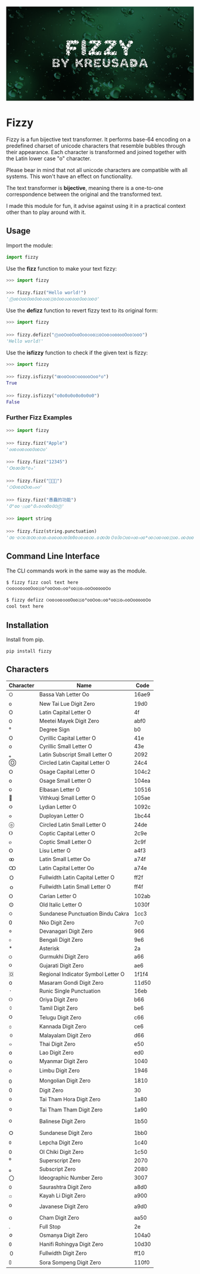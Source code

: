 ![Fizzy](fizzy.png)

# Fizzy

Fizzy is a fun bijective text transformer. It performs base-64 encoding on a predefined charset
of unicode characters that resemble bubbles through their appearance. Each character is transformed and joined together with the Latin lower case "o" character.

Please bear in mind that not all unicode characters are compatible with all systems.
This won't have an effect on functionality.

The text transformer is **bijective**, meaning there is a one-to-one correspondence between the original and the transformed text.

I made this module for fun, it advise against using it in a practical context other than to play around with it.

## Usage

Import the module:

```py
import fizzy
```

Use the **fizz** function to make your text fizzy:

```py
>>> import fizzy

>>> fizzy.fizz("Hello world!")
'Ⓞ᧐o౦᧐o᠐᧐o᠐᧐o᪐᧐o🇴o꣐᧐o᪐᧐o᱀᧐o᠐᧐o௦᧐o𑵐'
```

Use the **defizz** function to revert fizzy text to its original form:

```py
>>> import fizzy

>>> fizzy.defizz("Ⓞ᧐o౦᧐o᠐᧐o᠐᧐o᪐᧐o🇴o꣐᧐o᪐᧐o᱀᧐o᠐᧐o௦᧐o𑵐")
'Hello world!'
```

Use the **isfizzy** function to check if the given text is fizzy:

```py
>>> import fizzy

>>> fizzy.isfizzy("ꝏ᧐o౦᧐o୦᧐o᱀᧐o౦᧐o⁰᧐")
True

>>> fizzy.isfizzy("o0o0o0o0o0o0o0")
False
```

### Further Fizz Examples

```py
>>> import fizzy

>>> fizzy.fizz("Apple")
'᧐᧐o᭐᧐o᭐᧐o᠐᧐o౦᧐'

>>> fizzy.fizz("12345")
'᮰o᱀o᱐o⁰o₀'

>>> fizzy.fizz("🚀💡🎨")
'𖫩߀૦o𑵐ꓳ૦o๐𛱄૦'

>>> fizzy.fizz("愚蠢的功能")
'߀°оo᛫🇴Ⓞo°߀ₒo૦𐓪Оo𐴰꯰Ⓞ'

>>> import string

>>> fizzy.fizz(string.punctuation)
'𑵐o᛫o୦o௦o౦o೦o൦o๐o໐o၀o᥆o᠐o0o᪀o᪐o꩐o.o𐒠o𐴰o０o𑃰o𖫩᧐o०᧐o০᧐o*᧐o੦᧐o૦᧐o🇴᧐o.᧐o𐒠᧐o𐴰᧐o０᧐'
```

## Command Line Interface

The CLI commands work in the same way as the module.

```bash
$ fizzy fizz cool text here
୦᧐o᪐᧐o᪐᧐o᠐᧐o🇴o⁰᧐o౦᧐o꤀᧐o⁰᧐o🇴o๐᧐o౦᧐o᱀᧐o౦᧐
```
```bash
$ fizzy defizz ୦᧐o᪐᧐o᪐᧐o᠐᧐o🇴o⁰᧐o౦᧐o꤀᧐o⁰᧐o🇴o๐᧐o౦᧐o᱀᧐o౦᧐
cool text here
```

## Installation

Install from pip.

```
pip install fizzy
```

## Characters

| Character   | Name                               | Code   |
|-------------|------------------------------------|--------|
| 𖫩           | Bassa Vah Letter Oo                | 16ae9  |
| ᧐           | New Tai Lue Digit Zero             | 19d0   |
| O           | Latin Capital Letter O             | 4f     |
| ꯰           | Meetei Mayek Digit Zero            | abf0   |
| °           | Degree Sign                        | b0     |
| О           | Cyrillic Capital Letter O          | 41e    |
| о           | Cyrillic Small Letter O            | 43e    |
| ₒ           | Latin Subscript Small Letter O     | 2092   |
| Ⓞ           | Circled Latin Capital Letter O     | 24c4   |
| 𐓂           | Osage Capital Letter O             | 104c2  |
| 𐓪           | Osage Small Letter O               | 104ea  |
| 𐔖           | Elbasan Letter O                   | 10516  |
| 𐖮           | Vithkuqi Small Letter O            | 105ae  |
| 𐤬           | Lydian Letter O                    | 1092c  |
| 𛱄           | Duployan Letter O                  | 1bc44  |
| ⓞ           | Circled Latin Small Letter O       | 24de   |
| Ⲟ           | Coptic Capital Letter O            | 2c9e   |
| ⲟ           | Coptic Small Letter O              | 2c9f   |
| ꓳ           | Lisu Letter O                      | a4f3   |
| ꝏ           | Latin Small Letter Oo              | a74f   |
| Ꝏ           | Latin Capital Letter Oo            | a74e   |
| Ｏ          | Fullwidth Latin Capital Letter O   | ff2f   |
| ｏ          | Fullwidth Latin Small Letter O     | ff4f   |
| 𐊫           | Carian Letter O                    | 102ab  |
| 𐌏           | Old Italic Letter O                | 1030f  |
| ᳃           | Sundanese Punctuation Bindu Cakra  | 1cc3   |
| ߀           | Nko Digit Zero                     | 7c0    |
| ०           | Devanagari Digit Zero              | 966    |
| ০           | Bengali Digit Zero                 | 9e6    |
| *           | Asterisk                           | 2a     |
| ੦           | Gurmukhi Digit Zero                | a66    |
| ૦           | Gujarati Digit Zero                | ae6    |
| 🇴           | Regional Indicator Symbol Letter O | 1f1f4  |
| 𑵐           | Masaram Gondi Digit Zero           | 11d50  |
| ᛫           | Runic Single Punctuation           | 16eb   |
| ୦           | Oriya Digit Zero                   | b66    |
| ௦           | Tamil Digit Zero                   | be6    |
| ౦           | Telugu Digit Zero                  | c66    |
| ೦           | Kannada Digit Zero                 | ce6    |
| ൦           | Malayalam Digit Zero               | d66    |
| ๐           | Thai Digit Zero                    | e50    |
| ໐           | Lao Digit Zero                     | ed0    |
| ၀           | Myanmar Digit Zero                 | 1040   |
| ᥆           | Limbu Digit Zero                   | 1946   |
| ᠐           | Mongolian Digit Zero               | 1810   |
| 0           | Digit Zero                         | 30     |
| ᪀           | Tai Tham Hora Digit Zero           | 1a80   |
| ᪐           | Tai Tham Tham Digit Zero           | 1a90   |
| ᭐           | Balinese Digit Zero                | 1b50   |
| ᮰           | Sundanese Digit Zero               | 1bb0   |
| ᱀           | Lepcha Digit Zero                  | 1c40   |
| ᱐           | Ol Chiki Digit Zero                | 1c50   |
| ⁰           | Superscript Zero                   | 2070   |
| ₀           | Subscript Zero                     | 2080   |
| 〇          | Ideographic Number Zero            | 3007   |
| ꣐           | Saurashtra Digit Zero              | a8d0   |
| ꤀           | Kayah Li Digit Zero                | a900   |
| ꧐           | Javanese Digit Zero                | a9d0   |
| ꩐           | Cham Digit Zero                    | aa50   |
| .           | Full Stop                          | 2e     |
| 𐒠           | Osmanya Digit Zero                 | 104a0  |
| 𐴰           | Hanifi Rohingya Digit Zero         | 10d30  |
| ０          | Fullwidth Digit Zero               | ff10   |
| 𑃰           | Sora Sompeng Digit Zero            | 110f0  |